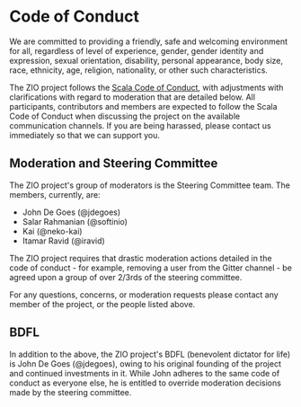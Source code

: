 # Code of Conduct

We are committed to providing a friendly, safe and welcoming
environment for all, regardless of level of experience, gender, gender
identity and expression, sexual orientation, disability, personal
appearance, body size, race, ethnicity, age, religion, nationality, or
other such characteristics.

The ZIO project follows the [Scala Code of Conduct](https://www.scala-lang.org/conduct/), with
adjustments with clarifications with regard to moderation that are detailed below.
All participants, contributors and members are expected to follow the Scala Code of Conduct
when discussing the project on the available communication channels. If you are being harassed, 
please contact us immediately so that we can support you.

## Moderation and Steering Committee
 
The ZIO project's group of moderators is the Steering Committee team. The members, currently, are:
* John De Goes (@jdegoes)
* Salar Rahmanian (@softinio)
* Kai (@neko-kai)
* Itamar Ravid (@iravid)

The ZIO project requires that drastic moderation actions detailed in the code of 
conduct - for example, removing a user from the Gitter channel - be agreed upon
a group of over 2/3rds of the steering committee.

For any questions, concerns, or moderation requests please contact any member of
the project, or the people listed above.

## BDFL

In addition to the above, the ZIO project's BDFL (benevolent dictator for life) is
John De Goes (@jdegoes), owing to his original founding of the project and continued
investments in it. While John adheres to the same code of conduct as everyone else,
he is entitled to override moderation decisions made by the steering committee.
